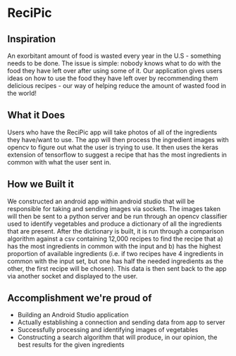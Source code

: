 # ReciPic

## Inspiration
An exorbitant amount of food is wasted every year in the U.S - something needs to be done. The issue is simple: nobody knows what to do with the food they have left over after using some of it. Our application gives users ideas on how to use the food they have left over by recommending them delicious recipes - our way of helping reduce the amount of wasted food in the world!

## What it Does
Users who have the ReciPic app will take photos of all of the ingredients they have/want to use. The app will then process the ingredient images with opencv to figure out what the user is trying to use. It then uses the keras extension of tensorflow to suggest a recipe that has the most ingredients in common with what the user sent in.

## How we Built it
We constructed an android app within android studio that will be responsible for taking and sending images via sockets. The images taken will then be sent to a python server and be run through an opencv classifier used to identify vegetables and produce a dictionary of all the ingredients that are present. After the dictionary is built, it is run through a comparison algorithm against a csv containing 12,000 recipes to find the recipe that a) has the most ingredients in common with the input and b) has the highest proportion of available ingredients (i.e. if two recipes have 4 ingredients in common with the input set, but one has half the needed ingredients as the other, the first recipe will be chosen). This data is then sent back to the app via another socket and displayed to the user.

## Accomplishment we're proud of
* Building an Android Studio application
* Actually establishing a connection and sending data from app to server
* Successfully processing and identifying images of vegetables
* Constructing a search algorithm that will produce, in our opinion, the best results for the given ingredients
